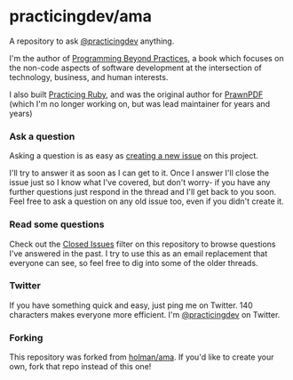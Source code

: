 # practicingdev/ama

A repository to ask [@practicingdev](https://twitter.com/practicingdev) anything.

I'm the author of [Programming Beyond Practices](http://shop.oreilly.com/product/0636920047391.do), a book which focuses on the non-code aspects of software development at the intersection of technology, business, and human interests.

I also built [Practicing Ruby](http://practicingruby.com), and was the original author for [PrawnPDF](http://prawnpdf.org) (which I'm no longer working on, but was lead maintainer for years and years)

### Ask a question

Asking a question is as easy as
[creating a new issue](https://github.com/practicingdev/ama/issues/new) on this
project.

I'll try to answer it as soon as I can get to it. Once I answer I'll close the
issue just so I know what I've covered, but don't worry- if you have any further
questions just respond in the thread and I'll get back to you soon. Feel free to
ask a question on any old issue too, even if you didn't create it.

### Read some questions

Check out the [Closed Issues](https://github.com/practicingdev/ama/issues?q=is%3Aissue+is%3Aclosed)
filter on this repository to browse questions I've answered in the past. I try
to use this as an email replacement that everyone can see, so feel free to dig
into some of the older threads.

### Twitter

If you have something quick and easy, just ping me on Twitter. 140 characters
makes everyone more efficient. I'm [@practicingdev](https://twitter.com/practicingdev) on
Twitter.

### Forking

This repository was forked from [holman/ama](https://github.com/holman/ama). If you'd like to create your own, fork that repo instead of this one!
